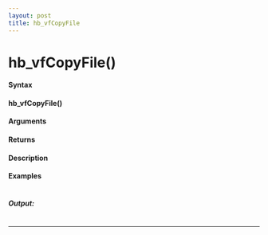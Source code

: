 ```yaml
---
layout: post
title: hb_vfCopyFile
---
```


# hb_vfCopyFile()


#### Syntax

#### hb_vfCopyFile()

#### Arguments

#### Returns

#### Description

#### Examples

```

```

##### Output:

```

```

---